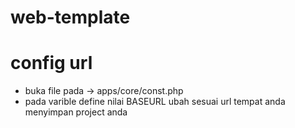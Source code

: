 # web-template

# config url
- buka file pada -> apps/core/const.php
- pada varible define nilai BASEURL ubah sesuai url tempat anda menyimpan project anda